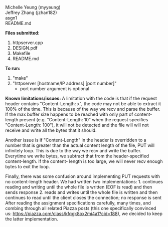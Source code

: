<p>Michelle Yeung (myyeung)<br>
Jeffrey Zhang (jzhan182)<br>
asgn1<br>
README.md</p>

**Files submitted:**
1. httpserver.cpp
2. DESIGN.pdf
3. Makefile
4. README.md

**To run:**
1. "make"
2. "httpserver [hostname/IP address] [port number]"
    - port number argument is optional

**Known limitations/issues:**
A limitation with the code is that if the request header contains
"Content-Length: x", the code may not be able to extract it 100% of the 
time. This is because of the way we recv and parse the buffer. If the max
buffer size happens to be reached with only part of content-length present 
(e.g. "Content-Length: 10" when the request specifies "Content-Length: 100"),
it will not be detected and the file will will not receive and write all the
bytes that it should.

Another issue is if "Content-Length" in the header is overridden to a number
that is greater than the actual content length of the file, PUT will infinitely
loop. This is due to the way we recv and write the buffer. Everytime we write 
bytes, we subtract that from the header-specified content-length. If the content-
length is too large, we will never recv enough bytes to exit the loop.

Finally, there was some confusion around implementing PUT requests with no 
content-length header. We had written two implementations:
    1. continues reading and writing until the whole file is written (EOF is read)
       and then sends response
    2. reads and writes until the whole file is written and then continues to read 
       until the client closes the connection; no response is sent
After reading the assignment specifications carefully, many times, and combing through
all related Piazza posts (this one specifically convinced us: 
https://piazza.com/class/kfqgk8ox2mi4a1?cid=188), we decided to keep the 
latter implementation.